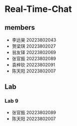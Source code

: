 # Real-Time-Chat

## members
+ 李远昊 20223802043
+ 贺梁琪 20223802027
+ 翁友铎 20223802069
+ 张官振 20223802089
+ 袁梓钦 20223802091
+ 陈天阳 20223802007

## Lab
### Lab 9
+ 张官振 20223802089
+ 陈天阳 20223802007